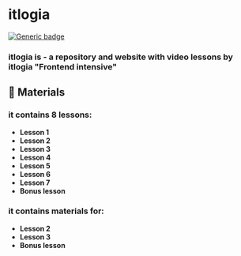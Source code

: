# itlogia

[![Generic badge](https://img.shields.io/badge/itlogia.ru-purple.svg)](https://elevenlabs.io/)

### itlogia is - a repository and website with video lessons by itlogia "Frontend intensive"

## 📘 Materials

### it contains 8 lessons:
- **Lesson 1**
- **Lesson 2**
- **Lesson 3**
- **Lesson 4**
- **Lesson 5**
- **Lesson 6**
- **Lesson 7**
- **Bonus lesson**

### it contains materials for:
- **Lesson 2**
- **Lesson 3**
- **Bonus lesson**
